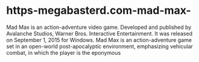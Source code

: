 # https-megabasterd.com-mad-max-
Mad Max is an action-adventure video game. Developed and published by Avalanche Studios, Warner Bros. Interactive Entertainment. It was released on September 1, 2015 for Windows. Mad Max is an action-adventure game set in an open-world post-apocalyptic environment, emphasizing vehicular combat, in which the player is the eponymous 
